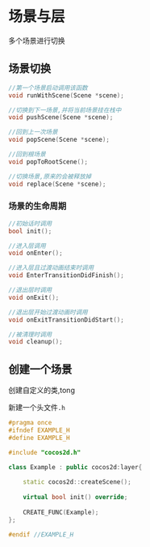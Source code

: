 # 场景与层

多个场景进行切换

## 场景切换



```cpp
//第一个场景启动调用该函数
void runWithScene(Scene *scene);

//切换到下一场景,并将当前场景挂在栈中
void pushScene(Scene *scene);

//回到上一次场景
void popScene(Scene *scene);

//回到根场景
void popToRootScene();

//切换场景,原来的会被释放掉
void replace(Scene *scene);
```



### 场景的生命周期

```cpp
//初始话时调用
bool init();

//进入层调用
void onEnter();

//进入层且过渡动画结束时调用
void EnterTransitionDidFinish();

//退出层时调用
void onExit();

//退出层开始过渡动画时调用
void onExitTransitionDidStart();

//被清理时调用
void cleanup();
```

## 创建一个场景

创建自定义的类,tong

新建一个头文件`.h`

```cpp
#pragma once 
#ifndef EXAMPLE_H
#define EXAMPLE_H

#include "cocos2d.h"

class Example : public cocos2d:layer{
    
    static cocos2d::createScene();
    
    virtual bool init() override;
    
    CREATE_FUNC(Example);
};

#endif //EXAMPLE_H
```



